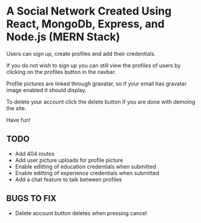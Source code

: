 # A Social Network Created Using React, MongoDb, Express, and Node.js (MERN Stack)

Users can sign up, create profiles and add their credentials.

If you do not wish to sign up you can still view the profiles of users by clicking on the profiles button in the navbar.

Profile pictures are linked through gravatar, so if your email has gravatar image enabled it should display.

To delete your account click the delete button if you are done with demoing the site.

Have fun!

## TODO

- Add 404 routes
- Add user picture uploads for profile picture
- Enable editting of education credentials when submitted
- Enable editting of experience credentials when submitted
- Add a chat feature to talk between profiles

## BUGS TO FIX

- Delete account button deletes when pressing cancel
